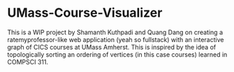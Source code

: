 # UMass-Course-Visualizer
This is a WIP project by Shamanth Kuthpadi and Quang Dang on creating a ratemyprofessor-like web application (yeah so fullstack) with an interactive graph of CICS courses at UMass Amherst. This is inspired by the idea of topologically sorting an ordering of vertices (in this case courses) learned in COMPSCI 311.
